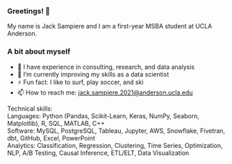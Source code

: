### Greetings! 👋
 
 My name is Jack Sampiere and I am a first-year MSBA student at UCLA Anderson.

### A bit about myself
- 🔭 I have experience in consulting, research, and data analysis
- 🌱 I’m currently improving my skills as a data scientist
- ⚡ Fun fact: I like to surf, play soccer, and ski
- 📫 How to reach me: jack.sampiere.2021@anderson.ucla.edu

Technical skills: <br>
Languages: Python (Pandas, Scikit-Learn, Keras, NumPy, Seaborn, Matplotlib), R, SQL, MATLAB, C++ <br>
Software: MySQL, PostgreSQL, Tableau, Jupyter, AWS, Snowflake, Fivetran, dbt, GitHub, Excel, PowerPoint <br>
Analytics: Classification, Regression, Clustering, Time Series, Optimization, NLP, A/B Testing, Causal Inference, ETL/ELT, Data Visualization
